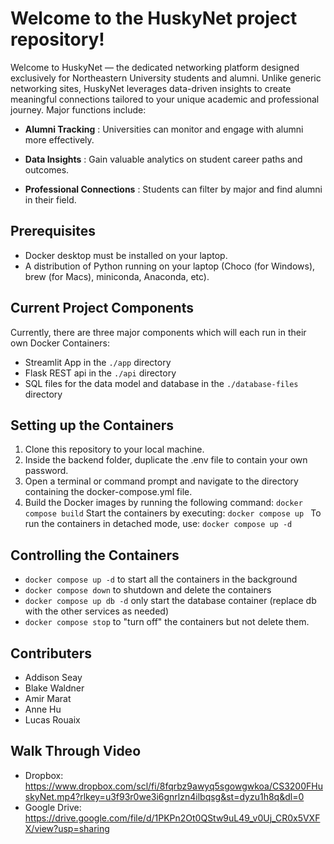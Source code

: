 # Welcome to the HuskyNet project repository!

Welcome to HuskyNet — the dedicated networking platform designed exclusively for Northeastern University students and
alumni. Unlike generic networking sites, HuskyNet leverages data-driven insights to create meaningful connections 
tailored to your unique academic and professional journey. Major functions include:

- **Alumni Tracking** : Universities can monitor and engage with alumni more effectively.

- **Data Insights** : Gain valuable analytics on student career paths and outcomes.

- **Professional Connections** : Students can filter by major and find alumni in their field.
## Prerequisites

- Docker desktop must be installed on your laptop.
- A distribution of Python running on your laptop (Choco (for Windows), brew (for Macs), miniconda, Anaconda, etc). 

## Current Project Components

Currently, there are three major components which will each run in their own Docker Containers:

- Streamlit App in the `./app` directory
- Flask REST api in the `./api` directory
- SQL files for the data model and database in the `./database-files` directory

## Setting up the Containers
1. Clone this repository to your local machine.
2. Inside the backend folder, duplicate the .env file to contain your own password.
3. Open a terminal or command prompt and navigate to the directory containing the docker-compose.yml file.
4. Build the Docker images by running the following command:
`docker compose build`
Start the containers by executing:
`docker compose up `
To run the containers in detached mode, use:
`docker compose up -d`

## Controlling the Containers

- `docker compose up -d` to start all the containers in the background
- `docker compose down` to shutdown and delete the containers
- `docker compose up db -d` only start the database container (replace db with the other services as needed)
- `docker compose stop` to "turn off" the containers but not delete them. 

## Contributers
- Addison Seay
- Blake Waldner
- Amir Marat
- Anne Hu	
- Lucas Rouaix

## Walk Through Video
- Dropbox: 
https://www.dropbox.com/scl/fi/8fqrbz9awyq5sgowgwkoa/CS3200FHuskyNet.mp4?rlkey=u3f93r0we3i6gnrlzn4ilbqsg&st=dyzu1h8q&dl=0
- Google Drive:
https://drive.google.com/file/d/1PKPn2Ot0QStw9uL49_v0Uj_CR0x5VXFX/view?usp=sharing

 
